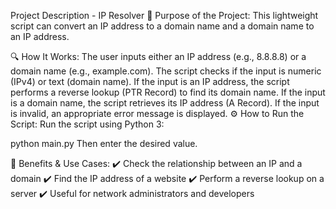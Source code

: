 Project Description - IP Resolver
📌 Purpose of the Project:
This lightweight script can convert an IP address to a domain name and a domain name to an IP address.

🔍 How It Works:
The user inputs either an IP address (e.g., 8.8.8.8) or a domain name (e.g., example.com).
The script checks if the input is numeric (IPv4) or text (domain name).
If the input is an IP address, the script performs a reverse lookup (PTR Record) to find its domain name.
If the input is a domain name, the script retrieves its IP address (A Record).
If the input is invalid, an appropriate error message is displayed.
⚙️ How to Run the Script:
Run the script using Python 3:

python main.py
Then enter the desired value.

📡 Benefits & Use Cases:
✔️ Check the relationship between an IP and a domain
✔️ Find the IP address of a website
✔️ Perform a reverse lookup on a server
✔️ Useful for network administrators and developers
